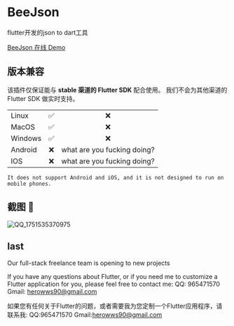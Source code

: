 <!-- Copyright 2019 The FlutterCandies author. All rights reserved.
Use of this source code is governed by an Apache license
that can be found in the LICENSE file. -->

# BeeJson

flutter开发的json to dart工具

[BeeJson 在线 Demo](http://60.204.228.196/beejson/index.html)


## 版本兼容

该插件仅保证能与 **stable 渠道的 Flutter SDK** 配合使用。
我们不会为其他渠道的 Flutter SDK 做实时支持。

|        |  |   |  
|--------|:---:|:----:| 
| Linux |  ✅   |  ❌   |   
| MacOS|  ✅   |  ❌   | 
| Windows |  ✅   |  ❌   | 
| Android |  ❌  |  what are you fucking doing?   |   
| IOS |  ❌  |  what are you fucking doing?   |     

`It does not support Android and iOS, and it is not designed to run on mobile phones.`

## 截图 📸
![QQ_1751535370975](https://github.com/user-attachments/assets/612171d4-bacb-4dc7-b07c-42708f702bc8)


## last
Our full-stack freelance team is opening to new projects

If you have any questions about Flutter, or if you need me to customize a Flutter application for you, please feel free to contact me: QQ: 965471570 Gmail: herowws90@gmail.com

如果您有任何关于Flutter的问题，或者需要我为您定制一个Flutter应用程序，请联系我: QQ:965471570 Gmail:herowws90@gmail.com

